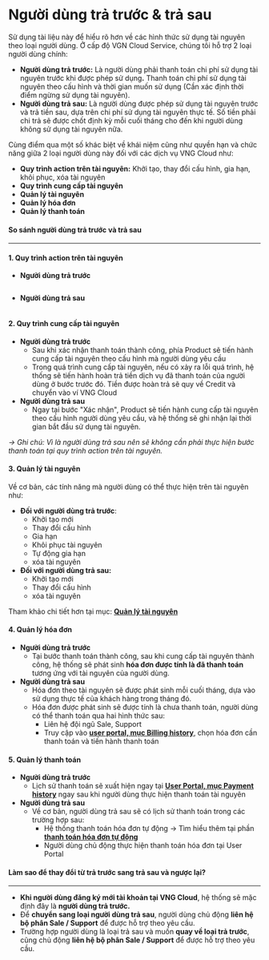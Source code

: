 # Người dùng trả trước & trả sau

Sử dụng tài liệu này để hiểu rõ hơn về các hình thức sử dụng tài nguyên theo loại người dùng. Ở cấp độ VGN Cloud Service, chúng tôi hỗ trợ 2 loại người dùng chính:

* **Người dùng trả trước:** Là người dùng phải thanh toán chi phí sử dụng tài nguyên trước khi được phép sử dụn&#x67;**.** Thanh toán chi phí sử dụng tài nguyên theo cấu hình và thời gian muốn sử dụng (Cần xác định thời điểm ngừng sử dụng tài nguyên).
* **Người dùng trả sau:** Là người dùng được phép sử dụng tài nguyên trước và trả tiền sau, dựa trên chi phí sử dụng tài nguyên thực tế. Số tiền phải chi trả sẽ được chốt định kỳ mỗi cuối tháng cho đến khi người dùng không sử dụng tài nguyên nữa.

Cùng điểm qua một số khác biệt về khái niệm cũng như quyền hạn và chức năng giữa 2 loại người dùng này đối với các dịch vụ VNG Cloud như:

* **Quy trình action trên tài nguyên:** Khởi tạo, thay đổi cấu hình, gia hạn, khôi phục, xóa tài nguyên
* **Quy trình cung cấp tài nguyên**
* **Quản lý tài nguyên**
* **Quản lý hóa đơn**
* **Quản lý thanh toán**

#### **So sánh người dùng trả trước và trả sau** 

***

#### 1. Quy trình action trên tài nguyên 

* **Người dùng trả trước**

<figure><img src="https://docs.vngcloud.vn/download/attachments/49649325/Daily_Job_HC%20(3)-Page-5.drawio.png?version=1&#x26;modificationDate=1678094370000&#x26;api=v2" alt=""><figcaption></figcaption></figure>

* **Người dùng trả sau**

<figure><img src="https://docs.vngcloud.vn/download/attachments/49649325/Daily_Job_HC%20(3)-Page-6.drawio.png?version=1&#x26;modificationDate=1678094411000&#x26;api=v2" alt=""><figcaption></figcaption></figure>

#### 2. Quy trình cung cấp tài nguyên 

* **Người dùng trả trước**
  * Sau khi xác nhận thanh toán thành công, phía Product sẽ tiến hành cung cấp tài nguyên theo cấu hình mà người dùng yêu cầu
  * Trong quá trình cung cấp tài nguyên, nếu có xảy ra lỗi quá trình, hệ thống sẽ tiến hành hoàn trả tiền dịch vụ đã thanh toán của người dùng ở bước trước đó. Tiền được hoàn trả sẽ quy về Credit và chuyển vào ví VNG Cloud
* **Người dùng trả sau**
  * Ngay tại bước "Xác nhận", Product sẽ tiến hành cung cấp tài nguyên theo cấu hình người dùng yêu cầu, và hệ thống sẽ ghi nhận lại thời gian bắt đầu sử dụng tài nguyên.

_→ Ghi chú: Vì là người dùng trả sau nên sẽ không cần phải thực hiện bước thanh toán tại quy trình action trên tài nguyên._

#### 3. Quản lý tài nguyên 

Về cơ bản, các tính năng mà người dùng có thể thực hiện trên tài nguyên như:

* **Đối với người dùng trả trước**:
  * Khởi tạo mới
  * Thay đổi cấu hình
  * Gia hạn
  * Khôi phục tài nguyên
  * Tự động gia hạn
  * xóa tài nguyên
* **Đối với người dùng trả sau:**
  * Khởi tạo mới
  * Thay đổi cấu hình
  * xóa tài nguyên

Tham khảo chi tiết hơn tại mục: [**Quản lý tài nguyên**](https://docs.vngcloud.vn/vng-cloud-document/vn/quan-ly-hoa-don-chi-phi-and-tai-nguyen-tren-vng-cloud/trai-nghiem-billing-and-kenh-thanh-toan/ve-billing-and-payment/nguoi-dung-tra-truoc-and-tra-sau#nguoidungtratruoc-and-trasau-3.quanlytainguyen)

#### 4. Quản lý hóa đơn 

* **Người dùng trả trước**
  * Tại bước thanh toán thành công, sau khi cung cấp tài nguyên thành công, hệ thống sẽ phát sinh **hóa đơn được tính là đã thanh toán** tương ứng với tài nguyên của người dùng. 
* **Người dùng trả sau**
  * Hóa đơn theo tài nguyên sẽ được phát sinh mỗi cuối tháng, dựa vào sử dụng thực tế của khách hàng trong tháng đó.
  * Hóa đơn được phát sinh sẽ được tính là chưa thanh toán, người dùng có thể thanh toán qua hai hình thức sau:
    * Liên hệ đội ngũ Sale, Support
    * Truy cập vào [**user portal, mục Billing history**](https://dashboard.console.vngcloud.vn/billing-report), chọn hóa đơn cần thanh toán và tiến hành thanh toán

#### 5. Quản lý thanh toán 

* **Người dùng trả trước**
  * Lịch sử thanh toán sẽ xuất hiện ngay tại [**User Portal, mục Payment history**](https://dashboard.console.vngcloud.vn/payment-history) ngay sau khi người dùng thực hiện thanh toán tài nguyên
* **Người dùng trả sau**
  * Về cơ bản, người dùng trả sau sẽ có lịch sử thanh toán trong các trường hợp sau:
    * Hệ thống thanh toán hóa đơn tự động → Tìm hiểu thêm tại phần [**thanh toán hóa đơn tự động**](https://docs.vngcloud.vn/vng-cloud-document/vn/quan-ly-hoa-don-chi-phi-and-tai-nguyen-tren-vng-cloud/trai-nghiem-billing-and-kenh-thanh-toan/ve-billing-and-payment/thanh-toan/thanh-toan-hoa-don-tu-dong)
    * Người dùng chủ động thực hiện thanh toán hóa đơn tại User Portal

#### **Làm sao để thay đổi từ trả trước sang trả sau và ngược lại?** 

***

* **Khi người dùng đăng ký mới tài khoản tại VNG Cloud**, hệ thống sẽ mặc định đây là **người dùng trả trước.**
* Để **chuyển sang loại người dùng trả sau**, người dùng chủ động **liên hệ bộ phân Sale / Support** để được hỗ trợ theo yêu cầu.
* Trường hợp người dùng là loại trả sau và muốn **quay về loại trả trước**, cũng chủ động **liên hệ bộ phân Sale / Support** để được hỗ trợ theo yêu cầu.
